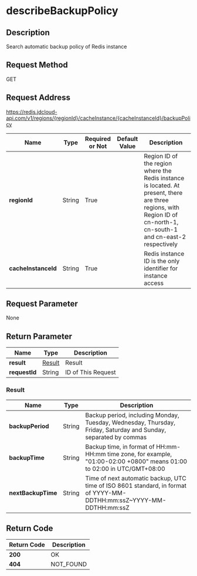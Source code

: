 # describeBackupPolicy


## Description
Search automatic backup policy of Redis instance

## Request Method
GET

## Request Address
https://redis.jdcloud-api.com/v1/regions/{regionId}/cacheInstance/{cacheInstanceId}/backupPolicy

|Name|Type|Required or Not|Default Value|Description|
|---|---|---|---|---|
|**regionId**|String|True| |Region ID of the region where the Redis instance is located. At present, there are three regions, with Region ID of cn-north-1, cn-south-1 and cn-east-2 respectively|
|**cacheInstanceId**|String|True| |Redis instance ID is the only identifier for instance access|

## Request Parameter
None


## Return Parameter
|Name|Type|Description|
|---|---|---|
|**result**|[Result](#Result)|Result|
|**requestId**|String|ID of This Request|

### <a name="Result">Result</a>
|Name|Type|Description|
|---|---|---|
|**backupPeriod**|String|Backup period, including Monday, Tuesday, Wednesday, Thursday, Friday, Saturday and Sunday, separated by commas|
|**backupTime**|String|Backup time, in format of HH:mm-HH:mm time zone, for example, "01:00-02:00 +0800" means 01:00 to 02:00 in UTC/GMT+08:00|
|**nextBackupTime**|String|Time of next automatic backup, UTC time of ISO 8601 standard, in format of YYYY-MM-DDTHH:mm:ssZ~YYYY-MM-DDTHH:mm:ssZ|

## Return Code
|Return Code|Description|
|---|---|
|**200**|OK|
|**404**|NOT_FOUND|
